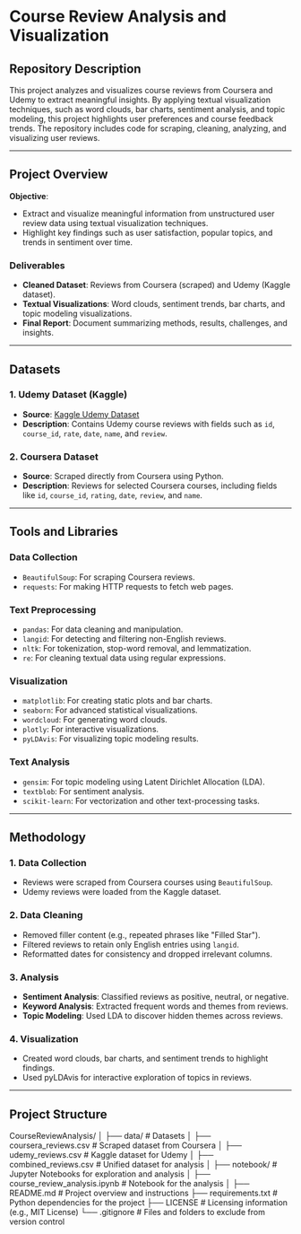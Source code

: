 # Course Review Analysis and Visualization

## Repository Description
This project analyzes and visualizes course reviews from Coursera and Udemy to extract meaningful insights. By applying textual visualization techniques, such as word clouds, bar charts, sentiment analysis, and topic modeling, this project highlights user preferences and course feedback trends. The repository includes code for scraping, cleaning, analyzing, and visualizing user reviews.

---

## Project Overview

**Objective**: 
- Extract and visualize meaningful information from unstructured user review data using textual visualization techniques.
- Highlight key findings such as user satisfaction, popular topics, and trends in sentiment over time.

### Deliverables
- **Cleaned Dataset**: Reviews from Coursera (scraped) and Udemy (Kaggle dataset).
- **Textual Visualizations**: Word clouds, sentiment trends, bar charts, and topic modeling visualizations.
- **Final Report**: Document summarizing methods, results, challenges, and insights.

---

## Datasets
### **1. Udemy Dataset (Kaggle)**
- **Source**: [Kaggle Udemy Dataset](https://www.kaggle.com/datasets/hossaingh/udemy-courses)
- **Description**: Contains Udemy course reviews with fields such as `id`, `course_id`, `rate`, `date`, `name`, and `review`.

### **2. Coursera Dataset**
- **Source**: Scraped directly from Coursera using Python.
- **Description**: Reviews for selected Coursera courses, including fields like `id`, `course_id`, `rating`, `date`, `review`, and `name`.

---

## Tools and Libraries

### **Data Collection**
- `BeautifulSoup`: For scraping Coursera reviews.
- `requests`: For making HTTP requests to fetch web pages.

### **Text Preprocessing**
- `pandas`: For data cleaning and manipulation.
- `langid`: For detecting and filtering non-English reviews.
- `nltk`: For tokenization, stop-word removal, and lemmatization.
- `re`: For cleaning textual data using regular expressions.

### **Visualization**
- `matplotlib`: For creating static plots and bar charts.
- `seaborn`: For advanced statistical visualizations.
- `wordcloud`: For generating word clouds.
- `plotly`: For interactive visualizations.
- `pyLDAvis`: For visualizing topic modeling results.

### **Text Analysis**
- `gensim`: For topic modeling using Latent Dirichlet Allocation (LDA).
- `textblob`: For sentiment analysis.
- `scikit-learn`: For vectorization and other text-processing tasks.

---

## Methodology

### **1. Data Collection**
- Reviews were scraped from Coursera courses using `BeautifulSoup`.
- Udemy reviews were loaded from the Kaggle dataset.

### **2. Data Cleaning**
- Removed filler content (e.g., repeated phrases like "Filled Star").
- Filtered reviews to retain only English entries using `langid`.
- Reformatted dates for consistency and dropped irrelevant columns.

### **3. Analysis**
- **Sentiment Analysis**: Classified reviews as positive, neutral, or negative.
- **Keyword Analysis**: Extracted frequent words and themes from reviews.
- **Topic Modeling**: Used LDA to discover hidden themes across reviews.

### **4. Visualization**
- Created word clouds, bar charts, and sentiment trends to highlight findings.
- Used pyLDAvis for interactive exploration of topics in reviews.

---

## Project Structure
CourseReviewAnalysis/
│
├── data/                   # Datasets
│   ├── coursera_reviews.csv       # Scraped dataset from Coursera
│   ├── udemy_reviews.csv          # Kaggle dataset for Udemy
│   ├── combined_reviews.csv       # Unified dataset for analysis
│
├── notebook/              # Jupyter Notebooks for exploration and analysis
│   ├── course_review_analysis.ipynb        # Notebook for the analysis
│
├── README.md               # Project overview and instructions
├── requirements.txt        # Python dependencies for the project
├── LICENSE                 # Licensing information (e.g., MIT License)
└── .gitignore              # Files and folders to exclude from version control

